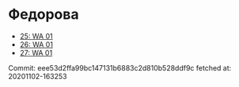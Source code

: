 # Федорова
- [25: WA 01](25.md)
- [26: WA 01](26.md)
- [27: WA 01](27.md)

Commit: eee53d2ffa99bc147131b6883c2d810b528ddf9c
 fetched at: 20201102-163253
